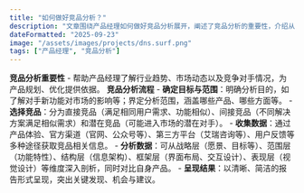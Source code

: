 ```yaml
---
title: "如何做好竞品分析？"
description: "文章围绕产品经理如何做好竞品分析展开，阐述了竞品分析的重要性，介绍从确定目标与范围、选择竞品、收集数据、分析数据到呈现结果的流程，还提及可从战略层、范围层、结构层、框架层、表现层等维度深入分析，强调分析时要思考自身产品的优势与差异化方向。"
dateFormatted: "2025-09-23"
image: "/assets/images/projects/dns.surf.png"
tags: ["产品经理", "竞品分析"]
---
```


**竞品分析重要性**
    - 帮助产品经理了解行业趋势、市场动态以及竞争对手情况，为产品规划、优化提供依据。
**竞品分析流程**
    - **确定目标与范围**：明确分析目的，如了解对手新功能对市场的影响等；界定分析范围，涵盖哪些产品、哪些方面等。
    - **选择竞品**：分为直接竞品（满足相同用户需求、功能相似）、间接竞品（不同解决方案满足相似需求）和潜在竞品（可能进入市场的潜在对手）。
    - **收集数据**：通过产品体验、官方渠道（官网、公众号等）、第三方平台（艾瑞咨询等）、用户反馈等多种途径获取竞品相关信息。
    - **分析数据**：可从战略层（愿景、目标等）、范围层（功能特性）、结构层（信息架构）、框架层（界面布局、交互设计）、表现层（视觉设计）等维度深入剖析，同时对比自身产品。
    - **呈现结果**：以清晰、简洁的报告形式呈现，突出关键发现、机会与建议。 